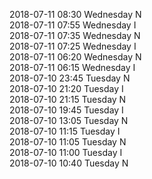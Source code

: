 2018-07-11 08:30 Wednesday  N  
2018-07-11 07:55 Wednesday  I  
2018-07-11 07:35 Wednesday  N  
2018-07-11 07:25 Wednesday  I  
2018-07-11 06:20 Wednesday  N  
2018-07-11 06:15 Wednesday  I  
2018-07-10 23:45 Tuesday  N  
2018-07-10 21:20 Tuesday  I  
2018-07-10 21:15 Tuesday  N  
2018-07-10 19:45 Tuesday  I  
2018-07-10 13:05 Tuesday  N  
2018-07-10 11:15 Tuesday  I  
2018-07-10 11:05 Tuesday  N  
2018-07-10 11:00 Tuesday  I  
2018-07-10 10:40 Tuesday  N  
